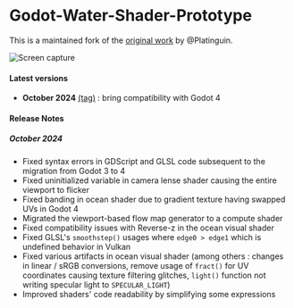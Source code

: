 Godot-Water-Shader-Prototype
============================
This is a maintained fork of the [original work](https://github.com/Platinguin/Godot-Water-Shader-Prototype) by @Platinguin.

![Screen capture](https://raw.githubusercontent.com/Flarkk/Godot-Water-Shader-Prototype/master/video/video.gif)

#### Latest versions
- **October 2024** [(tag)](https://github.com/Flarkk/Godot-Water-Shader-Prototype/tree/v4.3) : bring compatibility with Godot 4

#### Release Notes
##### October 2024
- Fixed syntax errors in GDScript and GLSL code subsequent to the migration from Godot 3 to 4
- Fixed uninitialized variable in camera lense shader causing the entire viewport to flicker
- Fixed banding in ocean shader due to gradient texture having swapped UVs in Godot 4
- Migrated the viewport-based flow map generator to a compute shader
- Fixed compatibility issues with Reverse-z in the ocean visual shader
- Fixed GLSL's `smoothstep()` usages where `edge0 > edge1` which is undefined behavior in Vulkan
- Fixed various artifacts in ocean visual shader (among others : changes in linear / sRGB conversions, remove usage of `fract()` for UV coordinates causing texture filtering glitches, `light()` function not writing specular light to `SPECULAR_LIGHT`)
- Improved shaders' code readability by simplifying some expressions
